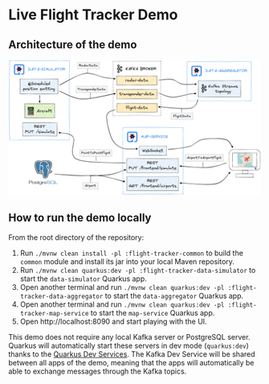 # Live Flight Tracker Demo

## Architecture of the demo

![Architecture](./architecture.png)

## How to run the demo locally

From the root directory of the repository:

1. Run `./mvnw clean install -pl :flight-tracker-common` to build the `common` module and install its jar into your local Maven repository.
2. Run `./mvnw clean quarkus:dev -pl :flight-tracker-data-simulator` to start the `data-simulator` Quarkus app.
3. Open another terminal and run `./mvnw clean quarkus:dev -pl :flight-tracker-data-aggregator` to start the `data-aggregator` Quarkus app.
4. Open another terminal and run `./mvnw clean quarkus:dev -pl :flight-tracker-map-service` to start the `map-service` Quarkus app.
5. Open http://localhost:8090 and start playing with the UI.

This demo does not require any local Kafka server or PostgreSQL server.
Quarkus will automatically start these servers in dev mode (`quarkus:dev`) thanks to the [Quarkus Dev Services](https://quarkus.io/guides/dev-services). 
The Kafka Dev Service will be shared between all apps of the demo, meaning that the apps will automatically be able to exchange messages through the Kafka topics.